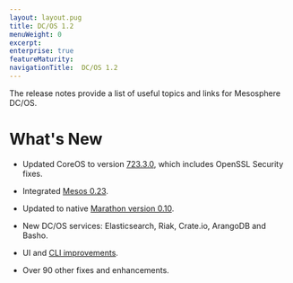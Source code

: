 ```yaml
---
layout: layout.pug
title: DC/OS 1.2
menuWeight: 0
excerpt:
enterprise: true
featureMaturity:
navigationTitle:  DC/OS 1.2
---
```






The release notes provide a list of useful topics and links for Mesosphere DC/OS.

# What's New

*   Updated CoreOS to version [723.3.0][1], which includes OpenSSL Security fixes.

*   Integrated [Mesos 0.23][2].

*   Updated to native [Marathon version 0.10][3].

*   New DC/OS services: Elasticsearch, Riak, Crate.io, ArangoDB and Basho.

*   UI and [CLI improvements][4].

*   Over 90 other fixes and enhancements.

 [1]: https://coreos.com/releases/#723.3.0
 [2]: http://mesos.apache.org/blog/mesos-0-23-0-released/
 [3]: https://github.com/mesosphere/marathon/releases/tag/v0.10.0
 [4]: https://github.com/mesosphere/dcos-cli/releases